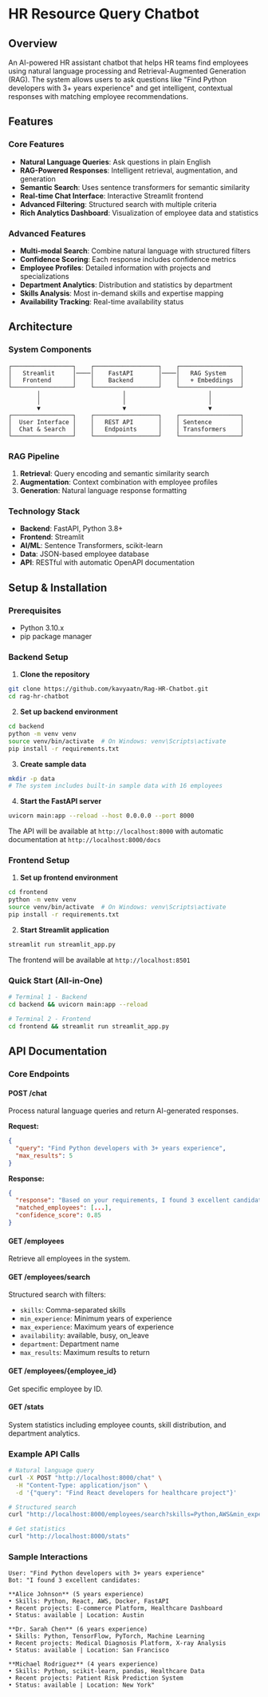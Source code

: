 # HR Resource Query Chatbot

## Overview

An AI-powered HR assistant chatbot that helps HR teams find employees using natural language processing and Retrieval-Augmented Generation (RAG). The system allows users to ask questions like "Find Python developers with 3+ years experience" and get intelligent, contextual responses with matching employee recommendations.

## Features

### Core Features
- **Natural Language Queries**: Ask questions in plain English
- **RAG-Powered Responses**: Intelligent retrieval, augmentation, and generation
- **Semantic Search**: Uses sentence transformers for semantic similarity
- **Real-time Chat Interface**: Interactive Streamlit frontend
- **Advanced Filtering**: Structured search with multiple criteria
- **Rich Analytics Dashboard**: Visualization of employee data and statistics

### Advanced Features
- **Multi-modal Search**: Combine natural language with structured filters
- **Confidence Scoring**: Each response includes confidence metrics
- **Employee Profiles**: Detailed information with projects and specializations
- **Department Analytics**: Distribution and statistics by department
- **Skills Analysis**: Most in-demand skills and expertise mapping
- **Availability Tracking**: Real-time availability status

## Architecture

### System Components
```
┌─────────────────┐    ┌──────────────────┐    ┌─────────────────┐
│   Streamlit     │────│    FastAPI       │────│   RAG System    │
│   Frontend      │    │    Backend       │    │   + Embeddings  │
└─────────────────┘    └──────────────────┘    └─────────────────┘
        │                       │                       │
        │                       │                       │
        ▼                       ▼                       ▼
┌─────────────────┐    ┌──────────────────┐    ┌─────────────────┐
│  User Interface │    │   REST API       │    │ Sentence        │
│  Chat & Search  │    │   Endpoints      │    │ Transformers    │
└─────────────────┘    └──────────────────┘    └─────────────────┘
```

### RAG Pipeline
1. **Retrieval**: Query encoding and semantic similarity search
2. **Augmentation**: Context combination with employee profiles
3. **Generation**: Natural language response formatting

### Technology Stack
- **Backend**: FastAPI, Python 3.8+
- **Frontend**: Streamlit
- **AI/ML**: Sentence Transformers, scikit-learn
- **Data**: JSON-based employee database
- **API**: RESTful with automatic OpenAPI documentation

## Setup & Installation

### Prerequisites
- Python 3.10.x
- pip package manager

### Backend Setup

1. **Clone the repository**
```bash
git clone https://github.com/kavyaatn/Rag-HR-Chatbot.git
cd rag-hr-chatbot
```

2. **Set up backend environment**
```bash
cd backend
python -m venv venv
source venv/bin/activate  # On Windows: venv\Scripts\activate
pip install -r requirements.txt
```

3. **Create sample data**
```bash
mkdir -p data
# The system includes built-in sample data with 16 employees
```

4. **Start the FastAPI server**
```bash
uvicorn main:app --reload --host 0.0.0.0 --port 8000
```

The API will be available at `http://localhost:8000` with automatic documentation at `http://localhost:8000/docs`

### Frontend Setup

1. **Set up frontend environment**
```bash
cd frontend
python -m venv venv
source venv/bin/activate  # On Windows: venv\Scripts\activate
pip install -r requirements.txt
```

2. **Start Streamlit application**
```bash
streamlit run streamlit_app.py
```

The frontend will be available at `http://localhost:8501`

### Quick Start (All-in-One)
```bash
# Terminal 1 - Backend
cd backend && uvicorn main:app --reload

# Terminal 2 - Frontend  
cd frontend && streamlit run streamlit_app.py
```

## API Documentation

### Core Endpoints

#### POST /chat
Process natural language queries and return AI-generated responses.

**Request:**
```json
{
  "query": "Find Python developers with 3+ years experience",
  "max_results": 5
}
```

**Response:**
```json
{
  "response": "Based on your requirements, I found 3 excellent candidates...",
  "matched_employees": [...],
  "confidence_score": 0.85
}
```

#### GET /employees
Retrieve all employees in the system.

#### GET /employees/search
Structured search with filters:
- `skills`: Comma-separated skills
- `min_experience`: Minimum years of experience
- `max_experience`: Maximum years of experience
- `availability`: available, busy, on_leave
- `department`: Department name
- `max_results`: Maximum results to return

#### GET /employees/{employee_id}
Get specific employee by ID.

#### GET /stats
System statistics including employee counts, skill distribution, and department analytics.

### Example API Calls

```bash
# Natural language query
curl -X POST "http://localhost:8000/chat" \
  -H "Content-Type: application/json" \
  -d '{"query": "Find React developers for healthcare project"}'

# Structured search
curl "http://localhost:8000/employees/search?skills=Python,AWS&min_experience=3&availability=available"

# Get statistics
curl "http://localhost:8000/stats"
```

### Sample Interactions

```
User: "Find Python developers with 3+ years experience"
Bot: "I found 3 excellent candidates:

**Alice Johnson** (5 years experience)
• Skills: Python, React, AWS, Docker, FastAPI
• Recent projects: E-commerce Platform, Healthcare Dashboard
• Status: available | Location: Austin

**Dr. Sarah Chen** (6 years experience)  
• Skills: Python, TensorFlow, PyTorch, Machine Learning
• Recent projects: Medical Diagnosis Platform, X-ray Analysis
• Status: available | Location: San Francisco

**Michael Rodriguez** (4 years experience)
• Skills: Python, scikit-learn, pandas, Healthcare Data
• Recent projects: Patient Risk Prediction System
• Status: available | Location: New York"
```